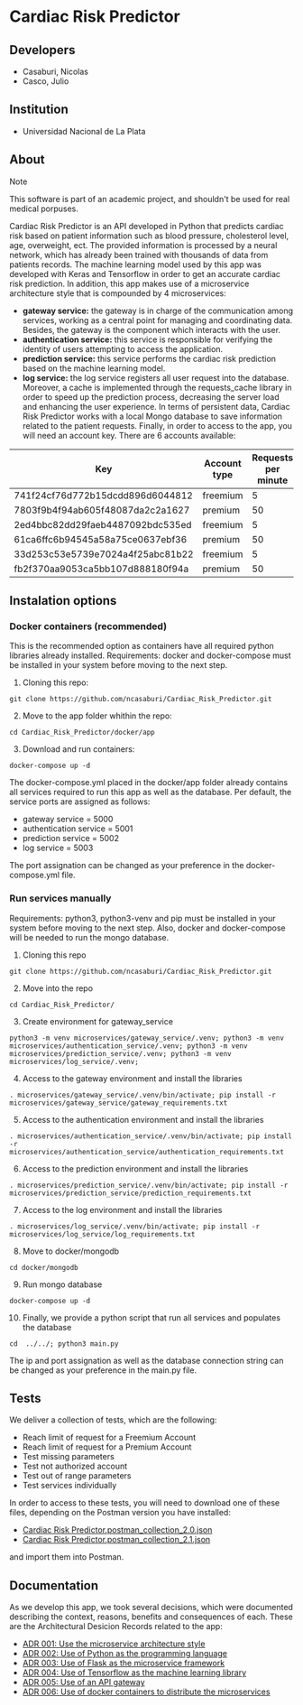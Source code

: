 # Cardiac Risk Predictor
## Developers
 
* Casaburi, Nicolas
* Casco, Julio

## Institution

* Universidad Nacional de La Plata

## About
> [!NOTE]
> This software is part of an academic project, and shouldn't be used for real medical porpuses.

Cardiac Risk Predictor is an API developed in Python that predicts cardiac risk based on patient information such as blood pressure, cholesterol level, age, overweight, ect. The provided information is processed by a neural network, which has already been trained with thousands of data from patients records. The machine learning model used by this app was developed with Keras and Tensorflow in order to get an accurate cardiac risk prediction. In addition, this app makes use of a microservice architecture style that is compounded by 4 microservices:
* **gateway service:** the gateway is in charge of the communication among services, working as a central point for managing and coordinating data. Besides, the gateway is the component which interacts with the user.
* **authentication service:** this service is responsible for verifying the identity of users attempting to access the application.
* **prediction service:** this service performs the cardiac risk prediction based on the machine learning model.
* **log service:** the log service registers all user request into the database.
Moreover, a cache is implemented through the requests_cache library in order to speed up the prediction process, decreasing the server load and enhancing the user experience. In terms of persistent data, Cardiac Risk Predictor works with a local Mongo database to save information related to the patient requests. Finally, in order to access to the app, you will need an account key. There are 6 accounts available:

| Key | Account type | Requests per minute |
| --- | --- | --- |
| 741f24cf76d772b15dcdd896d6044812 | freemium | 5 |
| 7803f9b4f94ab605f48087da2c2a1627| premium | 50 |
| 2ed4bbc82dd29faeb4487092bdc535ed| freemium | 5 |
| 61ca6ffc6b94545a58a75ce0637ebf36| premium | 50 |
| 33d253c53e5739e7024a4f25abc81b22| freemium | 5 |
| fb2f370aa9053ca5bb107d888180f94a| premium | 50 |

## Instalation options
### Docker containers (recommended)
This is the recommended option as containers have all required python libraries already installed.
Requirements: docker and docker-compose must be installed in your system before moving to the next step.
1. Cloning this repo:
```ADR001 Link text
git clone https://github.com/ncasaburi/Cardiac_Risk_Predictor.git
```
2. Move to the app folder whithin the repo:
```
cd Cardiac_Risk_Predictor/docker/app
```
3. Download and run containers:
```
docker-compose up -d
```
The docker-compose.yml placed in the docker/app folder already contains all services required to run this app as well as the database.
Per default, the service ports are assigned as follows:
* gateway service = 5000
* authentication service = 5001
* prediction service = 5002
* log service = 5003
  
The port assignation can be changed as your preference in the docker-compose.yml file.

### Run services manually
Requirements: python3, python3-venv and pip must be installed in your system before moving to the next step. Also, docker and docker-compose will be needed to run the mongo database.
1. Cloning this repo
```
git clone https://github.com/ncasaburi/Cardiac_Risk_Predictor.git
```
2. Move into the repo
```
cd Cardiac_Risk_Predictor/
```
3. Create environment for gateway_service
```
python3 -m venv microservices/gateway_service/.venv; python3 -m venv microservices/authentication_service/.venv; python3 -m venv microservices/prediction_service/.venv; python3 -m venv microservices/log_service/.venv;
```
4. Access to the gateway environment and install the libraries
```
. microservices/gateway_service/.venv/bin/activate; pip install -r microservices/gateway_service/gateway_requirements.txt
```
5. Access to the authentication environment and install the libraries
```
. microservices/authentication_service/.venv/bin/activate; pip install -r microservices/authentication_service/authentication_requirements.txt
```
6. Access to the prediction environment and install the libraries
```
. microservices/prediction_service/.venv/bin/activate; pip install -r microservices/prediction_service/prediction_requirements.txt
```
7. Access to the log environment and install the libraries
```
. microservices/log_service/.venv/bin/activate; pip install -r microservices/log_service/log_requirements.txt
```
8. Move to docker/mongodb
```
cd docker/mongodb
```
9. Run mongo database
```
docker-compose up -d
```
10. Finally, we provide a python script that run all services and populates the database
```
cd  ../../; python3 main.py
```

The ip and port assignation as well as the database connection string can be changed as your preference in the main.py file.

## Tests
We deliver a collection of tests, which are the following:
* Reach limit of request for a Freemium Account
* Reach limit of request for a Premium Account
* Test missing parameters
* Test not authorized account
* Test out of range parameters
* Test services individually
  
In order to access to these tests, you will need to download one of these files, depending on the Postman version you have installed:

* [Cardiac Risk Predictor.postman_collection_2.0.json](https://github.com/ncasaburi/Cardiac_Risk_Predictor/blob/main/tests/Cardiac%20Risk%20Predictor.postman_collection_2.0.json)
* [Cardiac Risk Predictor.postman_collection_2.1.json](https://github.com/ncasaburi/Cardiac_Risk_Predictor/blob/main/tests/Cardiac%20Risk%20Predictor.postman_collection_2.1.json)

and import them into Postman.

## Documentation
As we develop this app, we took several decisions, which were documented describing the context, reasons, benefits and consequences of each. These are the Architectural Desicion Records related to the app:

* [ADR 001: Use the microservice architecture style](https://github.com/ncasaburi/Cardiac_Risk_Predictor/blob/main/ADRs/ADR001-microservice-style.md)
* [ADR 002: Use of Python as the programming language](https://github.com/ncasaburi/Cardiac_Risk_Predictor/blob/main/ADRs/ADR002-python.md)
* [ADR 003: Use of Flask as the microservice framework](https://github.com/ncasaburi/Cardiac_Risk_Predictor/blob/main/ADRs/ADR003-flask.md)
* [ADR 004: Use of Tensorflow as the machine learning library](https://github.com/ncasaburi/Cardiac_Risk_Predictor/blob/main/ADRs/ADR004-tensorflow.md)
* [ADR 005: Use of an API gateway](https://github.com/ncasaburi/Cardiac_Risk_Predictor/blob/main/ADRs/ADR005-gateway.md)
* [ADR 006: Use of docker containers to distribute the microservices](https://github.com/ncasaburi/Cardiac_Risk_Predictor/blob/main/ADRs/ADR006-containerization.md)
